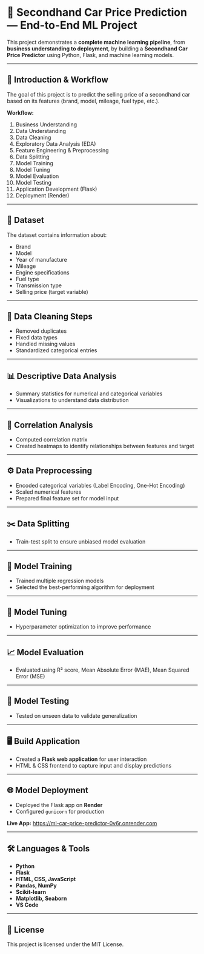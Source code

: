 # 🚗 Secondhand Car Price Prediction — End-to-End ML Project

This project demonstrates a **complete machine learning pipeline**, from **business understanding to deployment**, by building a **Secondhand Car Price Predictor** using Python, Flask, and machine learning models.

---

## 📌 Introduction & Workflow
The goal of this project is to predict the selling price of a secondhand car based on its features (brand, model, mileage, fuel type, etc.).  

**Workflow:**
1. Business Understanding
2. Data Understanding
3. Data Cleaning
4. Exploratory Data Analysis (EDA)
5. Feature Engineering & Preprocessing
6. Data Splitting
7. Model Training
8. Model Tuning
9. Model Evaluation
10. Model Testing
11. Application Development (Flask)
12. Deployment (Render)

---

## 📂 Dataset
The dataset contains information about:
- Brand
- Model
- Year of manufacture
- Mileage
- Engine specifications
- Fuel type
- Transmission type
- Selling price (target variable)

---

## 🧹 Data Cleaning Steps
- Removed duplicates
- Fixed data types
- Handled missing values
- Standardized categorical entries

---

## 📊 Descriptive Data Analysis
- Summary statistics for numerical and categorical variables
- Visualizations to understand data distribution

---

## 🔗 Correlation Analysis
- Computed correlation matrix
- Created heatmaps to identify relationships between features and target

---

## ⚙️ Data Preprocessing
- Encoded categorical variables (Label Encoding, One-Hot Encoding)
- Scaled numerical features
- Prepared final feature set for model input

---

## ✂️ Data Splitting
- Train-test split to ensure unbiased model evaluation

---

## 🤖 Model Training
- Trained multiple regression models
- Selected the best-performing algorithm for deployment

---

## 🔧 Model Tuning
- Hyperparameter optimization to improve performance

---

## 📈 Model Evaluation
- Evaluated using R² score, Mean Absolute Error (MAE), Mean Squared Error (MSE)

---

## 🧪 Model Testing
- Tested on unseen data to validate generalization

---

## 🖥 Build Application
- Created a **Flask web application** for user interaction
- HTML & CSS frontend to capture input and display predictions

---

## 🌐 Model Deployment
- Deployed the Flask app on **Render**
- Configured `gunicorn` for production

**Live App:** 
https://ml-car-price-predictor-0v6r.onrender.com

---

## 🛠 Languages & Tools
- **Python**
- **Flask**
- **HTML, CSS, JavaScript**
- **Pandas, NumPy**
- **Scikit-learn**
- **Matplotlib, Seaborn**
- **VS Code**

---

## 📜 License
This project is licensed under the MIT License.
